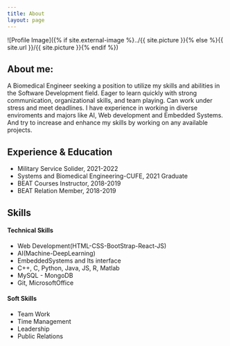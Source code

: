 ```yaml
---
title: About
layout: page
---
```

![Profile Image]({% if site.external-image %}../{{ site.picture }}{% else %}{{ site.url }}/{{ site.picture }}{% endif %})

<h2>About me:</h2>

<p>A Biomedical Engineer seeking a position to utilize my skills and abilities in the Software Development field. Eager to learn quickly with strong communication, organizational skills, and team playing. Can work under stress and meet deadlines. I have experience in working in diverse enviroments and majors like AI, Web development and Embedded Systems. And try to increase and enhance my skills by working on any available projects.</p>

<h2>Experience & Education</h2>

<ul class="skill-list">
	<li>Military Service Solider, 2021-2022</li>
	<li>Systems and Biomedical Engineering-CUFE, 2021 Graduate </li>
	<li>BEAT Courses Instructor, 2018-2019</li>
	<li>BEAT Relation Member, 2018-2019</li>
</ul>

<h2>Skills</h2>

<h4>Technical Skills</h4>
<ul class="skill-list">
	<li>Web Development(HTML-CSS-BootStrap-React-JS)</li>
	<li>AI(Machine-DeepLearning)</li>
	<li>EmbeddedSystems and Its interface</li>
	<li>C++, C, Python, Java, JS, R, Matlab</li>
	<li>MySQL - MongoDB</li>
	<li>Git, MicrosoftOffice</li>
</ul>
<h4>Soft Skills</h4>
<ul class="skill-list">
	<li>Team Work</li>
	<li>Time Management</li>
	<li>Leadership</li>
	<li>Public Relations</li>
</ul>
<!-- <h4>Technical Skills</h4>
<ul class="skill-list">
	<li>HTML - Jade - Haml - Erb</li>
	<li>Responsive (Mobile First)</li>
	<li>CSS (Stylus, Sass, Less)</li>
	<li>Css Frameworks (Bootstrap, Foundation)</li>
	<li>Javascript (Design Patterns, Testes)</li>
	<li>AngularJS - ReactJS</li>
	<li>Grunt - Gulp - Yeoman</li>
	<li>Git</li>
	<li>PHP</li>
	<li>Python</li>
	<li>MySQL - MongoDB</li>
	<li>Scrum and Kanban</li>
	<li>TDD e Continuous Integration</li>
</ul> -->

